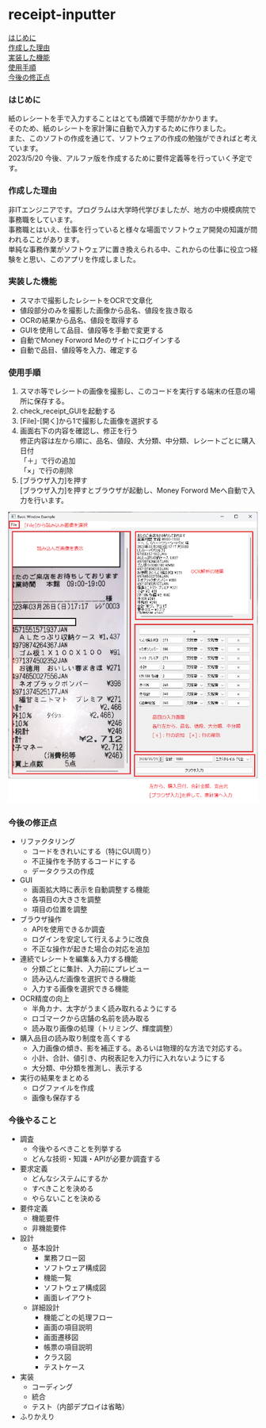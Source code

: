 # receipt-inputter
[はじめに](#はじめに)<br>
[作成した理由](#作成した理由)<br>
[実装した機能](#実装した機能)<br>
[使用手順](#使用手順)<br>
[今後の修正点](#今後の修正点)<br>

### はじめに
紙のレシートを手で入力することはとても煩雑で手間がかかります。<br>
そのため、紙のレシートを家計簿に自動で入力するために作りました。<br>
また、このソフトの作成を通じて、ソフトウェアの作成の勉強ができればと考えています。<br>
2023/5/20 今後、アルファ版を作成するために要件定義等を行っていく予定です。<br>

### 作成した理由
非ITエンジニアです。プログラムは大学時代学びましたが、地方の中規模病院で事務職をしています。<br>
事務職とはいえ、仕事を行っていると様々な場面でソフトウェア開発の知識が問われることがあります。<br>
単純な事務作業がソフトウェアに置き換えられる中、これからの仕事に役立つ経験をと思い、このアプリを作成しました。<br>

### 実装した機能
- スマホで撮影したレシートをOCRで文章化<br>
- 値段部分のみを撮影した画像から品名、値段を抜き取る<br>
- OCRの結果から品名、値段を取得する<br>
- GUIを使用して品目、値段等を手動で変更する<br>
- 自動でMoney Forword Meのサイトにログインする<br>
- 自動で品目、値段等を入力、確定する<br>

### 使用手順
1. スマホ等でレシートの画像を撮影し、このコードを実行する端末の任意の場所に保存する。
1. check_receipt_GUIを起動する
1. [File]-[開く]から1で撮影した画像を選択する
1. 画面右下の内容を確認し、修正を行う</br>
    修正内容は左から順に、品名、値段、大分類、中分類、レシートごとに購入日付</br>
    「＋」で行の追加</br>
    「×」で行の削除
1. [ブラウザ入力]を押す<br>
  [ブラウザ入力]を押すとブラウザが起動し、Money Forword Meへ自動で入力を行います。
  
  ![Test Image 1](usage_image.png)
  
### 今後の修正点
- リファクタリング
    - コードをきれいにする（特にGUI周り）
    - 不正操作を予防するコードにする
    - データクラスの作成
- GUI
    - 画面拡大時に表示を自動調整する機能
    - 各項目の大きさを調整
    - 項目の位置を調整
- ブラウザ操作
    - APIを使用できるか調査
    - ログインを安定して行えるように改良
    - 不正な操作が起きた場合の対応を追加
- 連続でレシートを編集＆入力する機能
    - 分類ごとに集計、入力前にプレビュー
    - 読み込んだ画像を選択できる機能
    - 入力する画像を選択できる機能
- OCR精度の向上
    - 半角カナ、太字がうまく読み取れるようにする
    - ロゴマークから店舗の名前を読み取る
    - 読み取り画像の処理（トリミング、輝度調整）
- 購入品目の読み取り制度を高くする
    - 入力画像の傾き、影を補正する。あるいは物理的な方法で対応する。
    - 小計、合計、値引き、内税表記を入力行に入れないようにする
    - 大分類、中分類を推測し、表示する
- 実行の結果をまとめる
    - ログファイルを作成
    - 画像も保存する

### 今後やること
- 調査
    - 今後やるべきことを列挙する
    - どんな技術・知識・APIが必要か調査する
- 要求定義
    - どんなシステムにするか
    - すべきことを決める
    - やらないことを決める
- 要件定義
    - 機能要件
    - 非機能要件
- 設計
    - 基本設計
        - 業務フロー図
        - ソフトウェア構成図
        - 機能一覧
        - ソフトウェア構成図
        - 画面レイアウト
    - 詳細設計
        - 機能ごとの処理フロー
        - 画面の項目説明
        - 画面遷移図
        - 帳票の項目説明
        - クラス図
        - テストケース
- 実装
    - コーディング
    - 統合
    - テスト（内部デプロイは省略）
- ふりかえり
